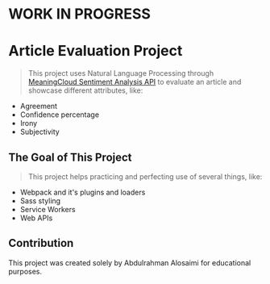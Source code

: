 # WORK IN PROGRESS
# Article Evaluation Project

>This project uses Natural Language Processing through [MeaningCloud Sentiment Analysis API](https://learn.meaningcloud.com/developer/sentiment-analysis/2.1/doc) to evaluate an article and showcase different attributes, like:
- Agreement
- Confidence percentage
- Irony
- Subjectivity


## The Goal of This Project
>This project helps practicing and perfecting use of several things, like:
- Webpack and it's plugins and loaders
- Sass styling
- Service Workers
- Web APIs

## Contribution
This project was created solely by Abdulrahman Alosaimi for educational purposes.